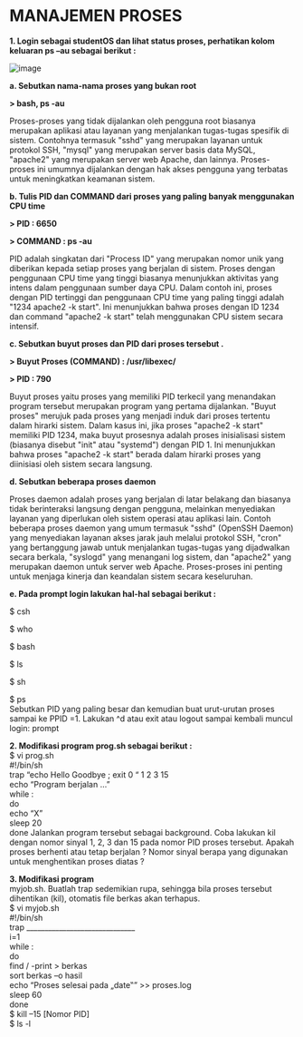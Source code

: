 # MANAJEMEN PROSES

**1. Login sebagai studentOS dan lihat status proses, perhatikan kolom keluaran ps –au sebagai berikut :**  

![image](https://github.com/pritasalma/SISTEM-OPERASI-PRITA-SALMA-TK4B/assets/126141683/1ca24452-9b07-48a0-b05f-a5eaa8113c90)


**a. Sebutkan nama-nama proses yang bukan root** 

**> bash, ps -au**

Proses-proses yang tidak dijalankan oleh pengguna root biasanya merupakan aplikasi atau layanan yang menjalankan tugas-tugas spesifik di sistem. Contohnya termasuk "sshd" yang merupakan layanan untuk protokol SSH, "mysql" yang merupakan server basis data MySQL, "apache2" yang merupakan server web Apache, dan lainnya. Proses-proses ini umumnya dijalankan dengan hak akses pengguna yang terbatas untuk meningkatkan keamanan sistem.


**b. Tulis PID dan COMMAND dari proses yang paling banyak menggunakan CPU time**  

**> PID : 6650**

**> COMMAND : ps -au**

PID adalah singkatan dari "Process ID" yang merupakan nomor unik yang diberikan kepada setiap proses yang berjalan di sistem. Proses dengan penggunaan CPU time yang tinggi biasanya menunjukkan aktivitas yang intens dalam penggunaan sumber daya CPU. Dalam contoh ini, proses dengan PID tertinggi dan penggunaan CPU time yang paling tinggi adalah "1234 apache2 -k start". Ini menunjukkan bahwa proses dengan ID 1234 dan command "apache2 -k start" telah menggunakan CPU sistem secara intensif.


**c. Sebutkan buyut proses dan PID dari proses tersebut .** 

**> Buyut Proses (COMMAND) : /usr/libexec/**

**> PID : 790**

Buyut proses yaitu proses yang memiliki PID terkecil yang menandakan program tersebut merupakan program yang pertama dijalankan. "Buyut proses" merujuk pada proses yang menjadi induk dari proses tertentu dalam hirarki sistem. Dalam kasus ini, jika proses "apache2 -k start" memiliki PID 1234, maka buyut prosesnya adalah proses inisialisasi sistem (biasanya disebut "init" atau "systemd") dengan PID 1. Ini menunjukkan bahwa proses "apache2 -k start" berada dalam hirarki proses yang diinisiasi oleh sistem secara langsung.


**d. Sebutkan beberapa proses daemon** 

Proses daemon adalah proses yang berjalan di latar belakang dan biasanya tidak berinteraksi langsung dengan pengguna, melainkan menyediakan layanan yang diperlukan oleh sistem operasi atau aplikasi lain. Contoh beberapa proses daemon yang umum termasuk "sshd" (OpenSSH Daemon) yang menyediakan layanan akses jarak jauh melalui protokol SSH, "cron" yang bertanggung jawab untuk menjalankan tugas-tugas yang dijadwalkan secara berkala, "syslogd" yang menangani log sistem, dan "apache2" yang merupakan daemon untuk server web Apache. Proses-proses ini penting untuk menjaga kinerja dan keandalan sistem secara keseluruhan.


**e. Pada prompt login lakukan hal-hal sebagai berikut :** 

$ csh  


$ who  


$ bash  


$ ls  


$ sh  


$ ps  
Sebutkan PID yang paling besar dan kemudian buat urut-urutan proses sampai ke PPID =1. 
Lakukan ^d atau exit atau logout sampai kembali muncul login: prompt 


**2. Modifikasi program prog.sh sebagai berikut :**  
$ vi prog.sh  
#!/bin/sh  
trap “echo Hello Goodbye ; exit 0 “  1  2  3  15  
echo “Program berjalan …”  
while :  
do  
echo “X”  
sleep 20  
done 
Jalankan program tersebut sebagai background.  Coba lakukan kil dengan nomor sinyal 1, 2, 3 dan 15 pada nomor PID proses tersebut.  Apakah proses berhenti atau tetap berjalan ? Nomor sinyal berapa yang digunakan untuk menghentikan proses diatas ? 


**3. Modifikasi program**  
myjob.sh. Buatlah trap sedemikian rupa, sehingga bila proses tersebut dihentikan (kil), otomatis file berkas akan terhapus.  
$ vi myjob.sh  
#!/bin/sh  
trap ______________________________  
i=1  
while :  
do  
find / -print > berkas  
sort berkas –o hasil  
echo “Proses selesai pada „date‟” >> proses.log  
sleep 60  
done  
$ kill –15 [Nomor PID]  
$ ls -l 
